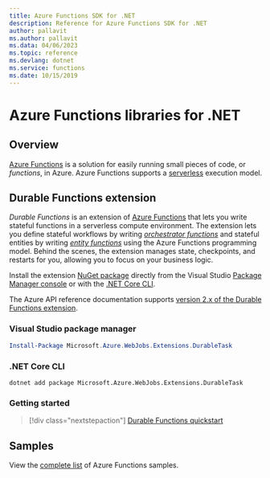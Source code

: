 ```yaml
---
title: Azure Functions SDK for .NET
description: Reference for Azure Functions SDK for .NET
author: pallavit
ms.author: pallavit
ms.data: 04/06/2023
ms.topic: reference
ms.devlang: dotnet
ms.service: functions
ms.date: 10/15/2019
---
```

# Azure Functions libraries for .NET

## Overview

[Azure Functions](/azure/azure-functions/functions-overview) is a solution for easily running small pieces of code, or _functions_, in Azure. Azure Functions supports a [serverless](https://azure.microsoft.com/solutions/serverless/) execution model.

## Durable Functions extension

*Durable Functions* is an extension of [Azure Functions](/azure/azure-functions/functions-overview) that lets you write stateful functions in a serverless compute environment. The extension lets you define stateful workflows by writing [*orchestrator functions*](/azure/azure-functions/durable/durable-functions-orchestrations) and stateful entities by writing [*entity functions*](/azure/azure-functions/durable/durable-functions-entities) using the Azure Functions programming model. Behind the scenes, the extension manages state, checkpoints, and restarts for you, allowing you to focus on your business logic.

Install the extension [NuGet package](https://www.nuget.org/packages/Microsoft.Azure.WebJobs.Extensions.DurableTask) directly from the Visual Studio [Package Manager console][PackageManager] or with the [.NET Core CLI][DotNetCLI].

The Azure API reference documentation supports [version 2.x of the Durable Functions extension](/dotnet/api/overview/azure/functions/runtime). 

### Visual Studio package manager

```powershell
Install-Package Microsoft.Azure.WebJobs.Extensions.DurableTask
```

### .NET Core CLI

```dotnetcli
dotnet add package Microsoft.Azure.WebJobs.Extensions.DurableTask
```

### Getting started

> [!div class="nextstepaction"]
> [Durable Functions quickstart](/azure/azure-functions/durable/durable-functions-create-first-csharp)

## Samples

View the [complete list](/samples/browse/?products=azure-functions&languages=csharp) of Azure Functions samples.

[PackageManager]: /nuget/tools/package-manager-console
[DotNetCLI]: /dotnet/core/tools/dotnet-add-package